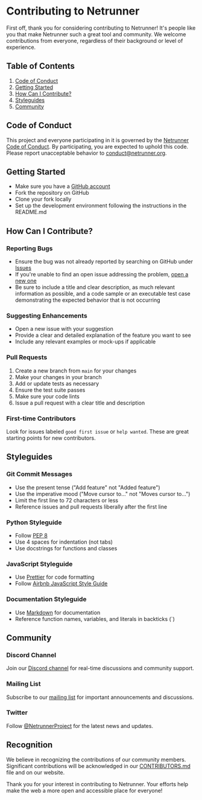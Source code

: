 # Contributing to Netrunner

First off, thank you for considering contributing to Netrunner! It's people like you that make Netrunner such a great tool and community. We welcome contributions from everyone, regardless of their background or level of experience.

## Table of Contents

1. [Code of Conduct](#code-of-conduct)
2. [Getting Started](#getting-started)
3. [How Can I Contribute?](#how-can-i-contribute)
4. [Styleguides](#styleguides)
5. [Community](#community)

## Code of Conduct

This project and everyone participating in it is governed by the [Netrunner Code of Conduct](CODE_OF_CONDUCT.md). By participating, you are expected to uphold this code. Please report unacceptable behavior to [conduct@netrunner.org](mailto:conduct@netrunner.org).

## Getting Started

- Make sure you have a [GitHub account](https://github.com/signup/free)
- Fork the repository on GitHub
- Clone your fork locally
- Set up the development environment following the instructions in the README.md

## How Can I Contribute?

### Reporting Bugs

- Ensure the bug was not already reported by searching on GitHub under [Issues](https://github.com/netrunner/netrunner/issues)
- If you're unable to find an open issue addressing the problem, [open a new one](https://github.com/netrunner/netrunner/issues/new)
- Be sure to include a title and clear description, as much relevant information as possible, and a code sample or an executable test case demonstrating the expected behavior that is not occurring

### Suggesting Enhancements

- Open a new issue with your suggestion
- Provide a clear and detailed explanation of the feature you want to see
- Include any relevant examples or mock-ups if applicable

### Pull Requests

1. Create a new branch from `main` for your changes
2. Make your changes in your branch
3. Add or update tests as necessary
4. Ensure the test suite passes
5. Make sure your code lints
6. Issue a pull request with a clear title and description

### First-time Contributors

Look for issues labeled `good first issue` or `help wanted`. These are great starting points for new contributors.

## Styleguides

### Git Commit Messages

- Use the present tense ("Add feature" not "Added feature")
- Use the imperative mood ("Move cursor to..." not "Moves cursor to...")
- Limit the first line to 72 characters or less
- Reference issues and pull requests liberally after the first line

### Python Styleguide

- Follow [PEP 8](https://www.python.org/dev/peps/pep-0008/)
- Use 4 spaces for indentation (not tabs)
- Use docstrings for functions and classes

### JavaScript Styleguide

- Use [Prettier](https://prettier.io/) for code formatting
- Follow [Airbnb JavaScript Style Guide](https://github.com/airbnb/javascript)

### Documentation Styleguide

- Use [Markdown](https://daringfireball.net/projects/markdown/) for documentation
- Reference function names, variables, and literals in backticks (`)

## Community

### Discord Channel

Join our [Discord channel](https://discord.gg/netrunner) for real-time discussions and community support.

### Mailing List

Subscribe to our [mailing list](https://netrunner.org/mailing-list) for important announcements and discussions.

### Twitter

Follow [@NetrunnerProject](https://twitter.com/NetrunnerProject) for the latest news and updates.

## Recognition

We believe in recognizing the contributions of our community members. Significant contributions will be acknowledged in our [CONTRIBUTORS.md](CONTRIBUTORS.md) file and on our website.

Thank you for your interest in contributing to Netrunner. Your efforts help make the web a more open and accessible place for everyone!